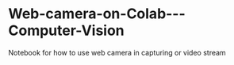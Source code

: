 # Web-camera-on-Colab---Computer-Vision
Notebook for how to use web camera in capturing or video stream 
